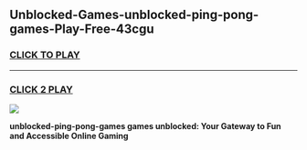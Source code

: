 
## Unblocked-Games-unblocked-ping-pong-games-Play-Free-43cgu
<h3>
<a href="https://premium76.site?title=unblocked-ping-pong-games&ref=15A">CLICK TO PLAY</a></h3>
<hr>

<h3>
<a href="https://premium76.site?title=unblocked-ping-pong-games&ref=15A">CLICK 2 PLAY</a>
  
</h3>

<a href="https://premium76.site?title=unblocked-ping-pong-games&ref=15A"><img src="https://clearcache.store/games.png"></a>


**unblocked-ping-pong-games games unblocked: Your Gateway to Fun and Accessible Online Gaming**

